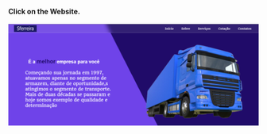 <strong>Click on the Website.</strong>
<br></br>
<a href="https://gustavomalimpensa.github.io/My-First-Website-volunteer.github.iob.//">
  <img src="./img/foto-site.png">
</a>
